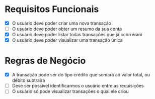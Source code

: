 # Requisitos Funcionais

- [X] O usuário deve poder criar uma nova transação
- [ ] O usuário deve poder obter um resumo da sua conta
- [X] O usuário deve poder listar todas transações que já ocorreram
- [X] O usuário deve poder visualizar uma transação única

# Regras de Negócio

- [X] A transação pode ser do tipo crédito que somará ao valor total, ou débito subtrairá
- [ ] Deve ser possível identificarmos o usuário entre as requisições
- [ ] O usuário só pode visualizar transações o qual ele criou